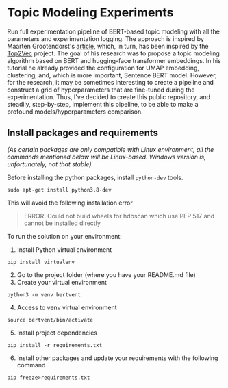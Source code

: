 # Topic Modeling Experiments

Run full experimentation pipeline of BERT-based topic modeling with all the parameters and experimentation logging. 
The approach is inspired by Maarten Grootendorst's 
[article](https://towardsdatascience.com/topic-modeling-with-bert-779f7db187e6), 
which, in turn, has been inspired by the [Top2Vec](https://github.com/ddangelov/Top2Vec) project. The goal of his 
research was to propose a topic modeling algorithm based on BERT and hugging-face transformer embeddings. In his 
tutorial he already provided the configuration for UMAP embedding, clustering, and, which is more important, 
Sentence BERT model. However, for the research, it may be sometimes interesting to create a pipeline and construct a 
grid of hyperparameters that are fine-tuned during the experimentation. Thus, I've decided to create this public 
repository, and steadily, step-by-step, implement this pipeline, to be able to make a profound 
models/hyperparameters comparison. 


## Install packages and requirements
*(As certain packages are only compatible with Linux environment, all the commands mentioned below will be 
Linux-based. Windows version is, unfortunately, not that stable).*


Before installing the python packages, install ```python-dev``` tools.
```commandline
sudo apt-get install python3.8-dev
```
This will avoid the following installation error
>ERROR: Could not build wheels for hdbscan which use PEP 517 and cannot be installed directly

To run the solution on your environment:
1. Install Python virtual environment
```
pip install virtualenv
```
2. Go to the project folder (where you have your README.md file)
3. Create your virtual environment
```
python3 -m venv bertvent
```
4. Access to venv virtual environment
```
source bertvent/bin/activate
```
5. Install project dependencies
```
pip install -r requirements.txt
```
6. Install other packages and update your requirements with the following command
```
pip freeze>requirements.txt
```